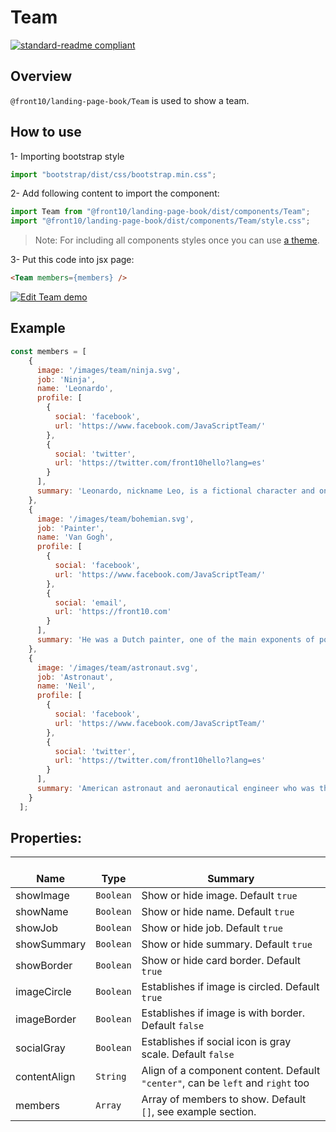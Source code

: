 # Team

[![standard-readme compliant](https://img.shields.io/badge/standard--readme-OK-green.svg?style=flat-square)](https://github.com/RichardLitt/standard-readme)

## Overview
`@front10/landing-page-book/Team` is used to show a team.

## How to use
1- Importing bootstrap style

```js
import "bootstrap/dist/css/bootstrap.min.css";
```
2- Add following content to import the component:

```js
import Team from "@front10/landing-page-book/dist/components/Team";
import "@front10/landing-page-book/dist/components/Team/style.css";
```

> Note: For including all components styles once you can use [a theme](https://github.com/front10/landing-page-book/wiki/Theming).

3- Put this code into jsx page:
```html
<Team members={members} />
```
<a target="_blank" href="https://codesandbox.io/s/wol17r4lo5">
  <img alt="Edit Team demo" src="https://codesandbox.io/static/img/play-codesandbox.svg">
</a>

## Example
```js
const members = [
    {
      image: '/images/team/ninja.svg',
      job: 'Ninja',
      name: 'Leonardo',
      profile: [
        {
          social: 'facebook',
          url: 'https://www.facebook.com/JavaScriptTeam/'
        },
        {
          social: 'twitter',
          url: 'https://twitter.com/front10hello?lang=es'
        }
      ],
      summary: 'Leonardo, nickname Leo, is a fictional character and one of the four main characters in the Teenage Mutant Ninja Turtles comics and related media.'
    },
    {
      image: '/images/team/bohemian.svg',
      job: 'Painter',
      name: 'Van Gogh',
      profile: [
        {
          social: 'facebook',
          url: 'https://www.facebook.com/JavaScriptTeam/'
        },
        {
          social: 'email',
          url: 'https://front10.com'
        }
      ],
      summary: 'He was a Dutch painter, one of the main exponents of post-impressionism, he painted some 900 paintings and made more than 1,600 drawings.'
    },
    {
      image: '/images/team/astronaut.svg',
      job: 'Astronaut',
      name: 'Neil',
      profile: [
        {
          social: 'facebook',
          url: 'https://www.facebook.com/JavaScriptTeam/'
        },
        {
          social: 'twitter',
          url: 'https://twitter.com/front10hello?lang=es'
        }
      ],
      summary: 'American astronaut and aeronautical engineer who was the first person to walk on the Moon. He was also a naval aviator, test pilot, and university professor.'
    }
  ];
```

## Properties:

| </br>Name   | </br>Type | </br>Summary                                                                                 | 
| ------------| - | ------------------------------------------------------------------------------------------------------ |
| showImage      | `Boolean` | Show or hide image. Default `true` |
| showName      | `Boolean` | Show or hide name. Default `true` |
| showJob      | `Boolean` | Show or hide job. Default `true` |
| showSummary      | `Boolean` | Show or hide summary. Default `true` |
| showBorder      | `Boolean` | Show or hide card border. Default `true` |
| imageCircle      | `Boolean` | Establishes if image is circled. Default `true` |
| imageBorder      | `Boolean` | Establishes if image is with border. Default `false` |
| socialGray      | `Boolean` | Establishes if social icon is gray scale. Default `false` |
| contentAlign      | `String` | Align of a component content. Default `"center"`, can be `left` and `right` too|
| members      | `Array` | Array of members to show. Default `[]`, see example section.|

